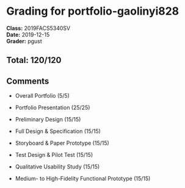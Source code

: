 # Grading for portfolio-gaolinyi828
**Class:** 2019FACS5340SV<br>
**Date:** 2019-12-15<br>
**Grader:** pgust

## Total: 120/120
## Comments

* Overall Portfolio (5/5)

* Portfolio Presentation (25/25)

* Preliminary Design (15/15)

* Full Design & Specification (15/15)

* Storyboard & Paper Prototype (15/15)

* Test Design & Pilot Test (15/15)

* Qualitative Usability Study (15/15)

* Medium- to High-Fidelity Functional Prototype (15/15)
